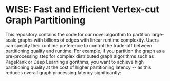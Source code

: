 # WISE: Fast and Efficient Vertex-cut Graph Partitioning

This repository contains the code for our novel algorithm to partition large-scale graphs with billions of edges with linear runtime complexity. Users can specify their runtime preference to control the trade-off between partitioning quality and runtime. For example, if you partition the graph as a pre-processing step for complex distributed graph algorithms such as PageRank or Deep Learning algorithms, you want to achieve high partitioning quality at the cost of higher partitioning latency -- as this reduces overall graph processing latency significantly:

